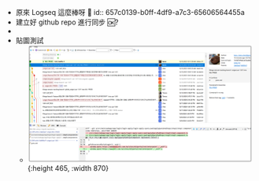 - 原來 Logseq 這麼棒呀 🤪
  id:: 657c0139-b0ff-4df9-a7c3-65606564455a
- 建立好 github repo 進行同步 🆗?
-
- 貼圖測試
	- ![image.png](../assets/image_1702628121401_0.png){:height 465, :width 870}